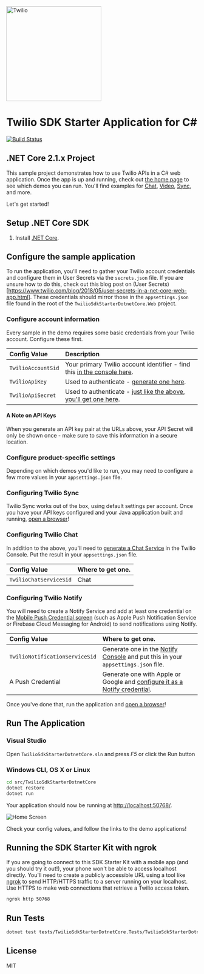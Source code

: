 <a href="https://www.twilio.com">
  <img src="https://static0.twilio.com/marketing/bundles/marketing/img/logos/wordmark-red.svg" alt="Twilio" width="250" />
</a>

# Twilio SDK Starter Application for C#
[![Build Status](https://travis-ci.org/TwilioDevEd/sdk-starter-csharp.svg?branch=master)](https://travis-ci.org/TwilioDevEd/sdk-starter-csharp)

## .NET Core 2.1.x Project
This sample project demonstrates how to use Twilio APIs in a C# web
application. Once the app is up and running, check out [the home page](http://localhost:3000)
to see which demos you can run. You'll find examples for [Chat](https://www.twilio.com/chat),
[Video](https://www.twilio.com/video), [Sync](https://www.twilio.com/sync), and more.

Let's get started!

## Setup .NET Core SDK

1. Install [.NET Core](https://www.microsoft.com/net/core).

## Configure the sample application

To run the application, you'll need to gather your Twilio account credentials and configure them
in User Secrets via the `secrets.json` file.   If you are unsure how to do this, check out this blog post on (User Secrets)[https://www.twilio.com/blog/2018/05/user-secrets-in-a-net-core-web-app.html].
These credentials should mirror those in the `appsettings.json` file found in the root of the `TwilioSdkStarterDotnetCore.Web` project.

### Configure account information

Every sample in the demo requires some basic credentials from your Twilio account. Configure these first.

| Config Value  | Description |
| :-------------  |:------------- |
`TwilioAccountSid` | Your primary Twilio account identifier - find this [in the console here](https://www.twilio.com/console).
`TwilioApiKey` | Used to authenticate - [generate one here](https://www.twilio.com/console/dev-tools/api-keys).
`TwilioApiSecret` | Used to authenticate - [just like the above, you'll get one here](https://www.twilio.com/console/dev-tools/api-keys).

#### A Note on API Keys

When you generate an API key pair at the URLs above, your API Secret will only be shown once -
make sure to save this information in a secure location.

### Configure product-specific settings

Depending on which demos you'd like to run, you may need to configure a few more values in your 
`appsettings.json` file.

### Configuring Twilio Sync

Twilio Sync works out of the box, using default settings per account. Once you have your API keys configured and your Java application built and running, [open a browser](http://localhost:3000/sync)!

### Configuring Twilio Chat

In addition to the above, you'll need to [generate a Chat Service](https://www.twilio.com/console/chat/services) in the Twilio Console. Put the result in your `appsettings.json` file.

| Config Value  | Where to get one. |
| :------------- |:------------- |
`TwilioChatServiceSid` | Chat | [Generate one in the Twilio Chat console](https://www.twilio.com/console/chat/services)

### Configuring Twilio Notify

You will need to create a Notify Service and add at least one credential on the [Mobile Push Credential screen](https://www.twilio.com/console/notify/credentials) (such as Apple Push Notification Service or Firebase Cloud Messaging for Android) to send notifications using Notify.

| Config Value   | Where to get one. |
| :------------- |:------------- |
`TwilioNotificationServiceSid` | Generate one in the [Notify Console](https://www.twilio.com/console/notify/services) and put this in your `appsettings.json` file.
A Push Credential | Generate one with Apple or Google and [configure it as a Notify credential](https://www.twilio.com/console/notify/credentials).

Once you've done that, run the application and [open a browser](localhost:50768/notify)!

## Run The Application

### Visual Studio

Open `TwilioSdkStarterDotnetCore.sln` and press *F5* or click the Run button

### Windows CLI, OS X or Linux

```bash
cd src/TwilioSdkStarterDotnetCore
dotnet restore
dotnet run
```

Your application should now be running at [http://localhost:50768/](http://localhost:50768/).

![Home Screen](https://cloud.githubusercontent.com/assets/809856/23171215/8107bd9e-f817-11e6-94c5-2b132d798fae.png)

Check your config values, and follow the links to the demo applications!

## Running the SDK Starter Kit with ngrok

If you are going to connect to this SDK Starter Kit with a mobile app (and you should try it out!), your phone won't be able to access localhost directly. You'll need to create a publicly accessible URL using a tool like [ngrok](https://ngrok.com/) to send HTTP/HTTPS traffic to a server running on your localhost. Use HTTPS to make web connections that retrieve a Twilio access token.

```bash
ngrok http 50768
```

## Run Tests

```bash
dotnet test tests/TwilioSdkStarterDotnetCore.Tests/TwilioSdkStarterDotnetCore.Tests.csproj
```
## License
MIT
